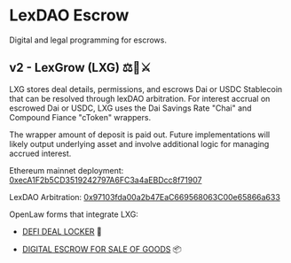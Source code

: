 # LexDAO Escrow
Digital and legal programming for escrows.

## v2 - LexGrow (LXG) ⚖️🌱⚔️ 

LXG stores deal details, permissions, and escrows Dai or USDC Stablecoin that can be resolved through lexDAO arbitration.  For interest accrual on escrowed Dai or USDC, LXG uses the Dai Savings Rate "Chai" and Compound Fiance "cToken" wrappers.

The wrapper amount of deposit is paid out.  Future implementations will likely output underlying asset and involve additional logic for managing accrued interest. 

Ethereum mainnet deployment: [0xecA1F2b5CD3519242797A6FC3a4aEBDcc8f71907](https://etherscan.io/address/0xecA1F2b5CD3519242797A6FC3a4aEBDcc8f71907#code)

LexDAO Arbitration: [0x97103fda00a2b47EaC669568063C00e65866a633](https://mainnet.aragon.org/#/lexdao)

OpenLaw forms that integrate LXG: 

- [DEFI DEAL LOCKER](https://lib.openlaw.io/web/default/template/Defi%20Deal%20Locker) 🔐

- [DIGITAL ESCROW FOR SALE OF GOODS](https://lib.openlaw.io/web/default/template/Digital%20Escrow%20for%20Sale%20of%20Goods) 📦
